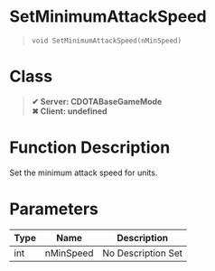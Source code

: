 # SetMinimumAttackSpeed
> `void SetMinimumAttackSpeed(nMinSpeed)`
# Class
> __✔ Server: CDOTABaseGameMode__  
> __✖ Client: undefined__  
# Function Description
Set the minimum attack speed for units.
# Parameters
Type|Name|Description
--|--|--
int|nMinSpeed|No Description Set
